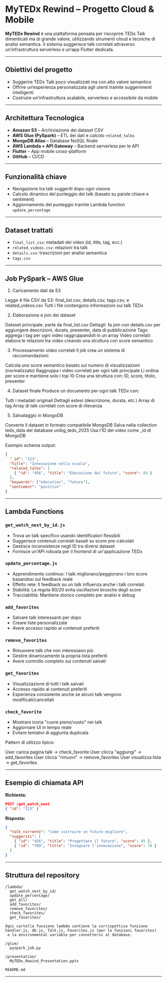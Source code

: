 # MyTEDx Rewind – Progetto Cloud & Mobile

**MyTEDx Rewind** è una piattaforma pensata per riscoprire TEDx Talk dimenticati ma di grande valore, utilizzando strumenti cloud e tecniche di analisi semantica. Il sistema suggerisce talk correlati attraverso un’infrastruttura serverless e un’app Flutter dedicata.

---

## Obiettivi del progetto

- Suggerire TEDx Talk poco visualizzati ma con alto valore semantico
- Offrire un’esperienza personalizzata agli utenti tramite suggerimenti intelligenti
- Costruire un’infrastruttura scalabile, serverless e accessibile da mobile

---

## Architettura Tecnologica

- **Amazon S3** – Archiviazione dei dataset CSV
- **AWS Glue (PySpark)** – ETL dei dati e calcolo `related_talks`
- **MongoDB Atlas** – Database NoSQL finale
- **AWS Lambda + API Gateway** – Backend serverless per le API
- **Flutter** – App mobile cross-platform
- **GitHub** – CI/CD

---

## Funzionalità chiave

- Navigazione tra talk suggeriti dopo ogni visione
- Calcolo dinamico del punteggio dei talk (basato su parole chiave e sentiment)
- Aggiornamento del punteggio tramite Lambda function `update_percentage`

---

## Dataset trattati

- `final_list.csv`: metadati dei video (id, title, tag, ecc.)
- `related_videos.csv`: relazioni tra talk
- `details.csv`: trascrizioni per analisi semantica
- `tags.csv`

---

## Job PySpark – AWS Glue

1. Caricamento dati da S3

Legge 4 file CSV da S3: final_list.csv, details.csv, tags.csv, e related_videos.csv
Tutti i file contengono informazioni sui talk TEDx

2. Elaborazione e join dei dataset

Dataset principale: parte da final_list.csv
Dettagli: fa join con details.csv per aggiungere descrizioni, durata, presenter, data di pubblicazione
Tags: aggrega i tag per ogni video raggruppandoli in un array
Video correlati: elabora le relazioni tra video creando una struttura con score semantico

3. Processamento video correlati
Il job crea un sistema di raccomandazioni:

Calcola uno score semantico basato sul numero di visualizzazioni (normalizzato)
Raggruppa i video correlati per ogni talk principale
Li ordina per score e mantiene solo i top 10
Crea una struttura con: ID, score, titolo, presenter

4. Dataset finale
Produce un documento per ogni talk TEDx con:

Tutti i metadati originali
Dettagli estesi (descrizione, durata, etc.)
Array di tag
Array di talk correlati con score di rilevanza

5. Salvataggio in MongoDB

Converte il dataset in formato compatibile MongoDB
Salva nella collection tedx_data del database unibg_tedx_2025
Usa l'ID del video come _id di MongoDB

Esempio schema output:

```json
{
  "_id": "123",
  "title": "Innovazione nella scuola",
  "related_talks": [
    { "id": "456", "title": "Educazione del futuro", "score": 84 }
  ],
  "keywords": ["education", "future"],
  "sentiment": "positive"
}
```

---

## Lambda Functions

### `get_watch_next_by_id.js`

- Trova un talk specifico usando identificatori flessibili
- Suggerisce contenuti correlati basati su score pre-calcolati
- Gestisce inconsistenze negli ID tra diversi dataset
- Fornisce un'API robusta per il frontend di un'applicazione TEDx

### `update_percentage.js`

- Apprendimento continuo: I talk migliorano/peggiorano i loro score basandosi sul feedback reale
- Effetto rete: Il feedback su un talk influenza anche i talk correlati
- Stabilità: La regola 80/20 evita oscillazioni brusche degli score
- Tracciabilità: Mantiene storico completo per analisi e debug

### `add_favorites`

- Salvare talk interessanti per dopo
- Creare liste personalizzate
- Avere accesso rapido ai contenuti preferiti

### `remove_favorites`

- Rimuovere talk che non interessano più
- Gestire dinamicamente la propria lista preferiti
- Avere controllo completo sui contenuti salvati

### `get_favorites`

- Visualizzazione di tutti i talk salvati
- Accesso rapido ai contenuti preferiti
- Esperienza consistente anche se alcuni talk vengono modificati/cancellati

### `check_favorite`

- Mostrare icona "cuore pieno/vuoto" nei talk
- Aggiornare UI in tempo reale
- Evitare tentativi di aggiunta duplicata

Pattern di utilizzo tipico:

User carica pagina talk → check_favorite
User clicca "aggiungi" → add_favorites
User clicca "rimuovi" → remove_favorites
User visualizza lista → get_favorites


---

## Esempio di chiamata API

**Richiesta:**
```json
POST /get_watch_next
{ "id": "123" }
```

**Risposta:**
```json
{
  "talk_corrente": "Come costruire un futuro migliore",
  "suggeriti": [
    { "id": "456", "title": "Progettare il futuro", "score": 85 },
    { "id": "789", "title": "Insegnare l'innovazione", "score": 78 }
  ]
}
```

---

## Struttura del repository

```
/lambda/
  get_watch_next_by_id/
  update_percentage/
  get_all/
  add_favorites/
  remove_favorites/
  check_favorites/
  get_favorites/

Ogni cartella funzione lambda contiene la corrispettiva funzione handler.js, db.js, Talk.js, Favorites.js (per le funzioni favorites)
 e la environmental variable per connettersi al database.

/glue/
  pyspark_job.py

/presentation/
  MyTEDx_Rewind_Presentation.pptx

README.md
```

---

